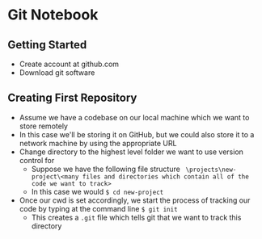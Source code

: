 # Git Notebook

## Getting Started

* Create account at github.com
* Download git software
  
## Creating First Repository

* Assume we have a codebase on our local machine which we want to store remotely 
* In this case we'll be storing it on GitHub, but we could also store it to a network machine by using the appropriate URL
* Change directory to the highest level folder we want to use version control for
  * Suppose we have the following file structure
``` \projects\new-project\<many files and directories which contain all of the code we want to track>```
  * In this case we would `$ cd new-project`
* Once our cwd is set accordingly, we start the process of tracking our code by typing at the command line `$ git init`
  * This creates a `.git` file which tells git that we want to track this directory

